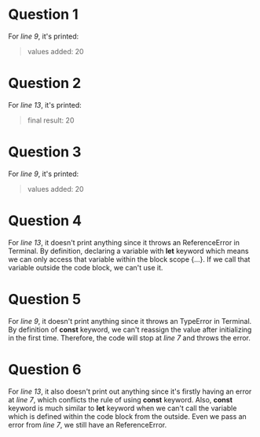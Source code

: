# Question 1
For *line 9*, it's printed:
> values added: 20

# Question 2
For *line 13*, it's printed:
> final result: 20

# Question 3
For *line 9*, it's printed:
> values added: 20

# Question 4
For *line 13*, it doesn't print anything since it throws an ReferenceError in Terminal. By definition, declaring a variable with **let** keyword which means we can only access that variable within the block scope {...}. If we call that variable outside the code block, we can't use it.

# Question 5
For *line 9*, it doesn't print anything since it throws an TypeError in Terminal. By definition of **const** keyword, we can't reassign the value after initializing in the first time. Therefore, the code will stop at *line 7* and throws the error.

# Question 6
For *line 13*, it also doesn't print out anything since it's firstly having an error at *line 7*, which conflicts the rule of using **const** keyword. Also, **const** keyword is much similar to **let** keyword when we can't call the variable which is defined within the code block from the outside. Even we pass an error from *line 7*, we still have an ReferenceError.